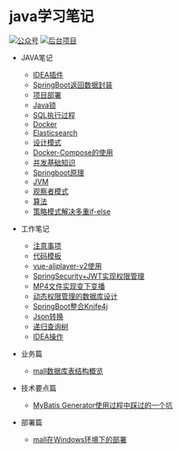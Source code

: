 
# java学习笔记
<p>
<a href="#?id=note"><img src="https://img.shields.io/badge/java%E7%89%88%E6%9C%AC-%E5%AD%A6%E4%B9%A0%E7%AC%94%E8%AE%B0-green" alt="公众号"></a>
<a href=""><img src="https://img.shields.io/badge/java%E7%89%88%E6%9C%AC-%E5%B7%A5%E4%BD%9C%E7%AC%94%E8%AE%B0-yellowgreen" alt="后台项目"></a>
</p>

* JAVA笔记
  * [IDEA插件](javanote/IDEA插件.md)
  * [SpringBoot返回数据封装](javanote/SpringBoot返回数据封装.md)
  * [项目部署](javanote/项目部署.md)
  * [Java锁](javanote/Java锁.md)
  * [SQL执行过程](javanote/sql执行过程.md)
  * [Docker](javanote/Docker.md)
  * [Elasticsearch](javanote/Elasticsearch.md)
  * [设计模式](javanote/设计模式.md)
  * [Docker-Compose的使用](javanote/Docker-Compose的使用.md)
  * [并发基础知识](javanote/并发基础知识.md)
  * [Springboot原理](javanote/Springboot原理.md)
  * [JVM](javanote/JVM.md)
  * [观察者模式](javanote/观察者模式.md)
  * [算法](javanote/算法.md)
  * [策略模式解决多重if-else](javanote/策略模式解决多重if-else.md)
* 工作笔记
  
  * [注意事项](worknote/注意事项.md)
  * [代码模板](worknote/代码模板.md)
  * [vue-aliplayer-v2使用](worknote/vue-aliplayer-v2的使用.md)
  * [SpringSecurity+JWT实现权限管理](worknote/SpringSecurity+JWT实现权限管理.md)
  * [MP4文件实现变下变播](worknote/MP4文件实现变下变播.md)
  * [动态权限管理的数据库设计](worknote/动态权限管理的数据库设计.md)
  * [SpringBoot整合Knife4j](worknote/SpringBoot整合Knife4j.md)
  * [Json转换](worknote/Json转换.md)
  * [递归查询树](worknote/递归查询树.md)
  * [IDEA操作](worknote/IDEA操作.md)
* 业务篇
  * [mall数据库表结构概览](database/mall_database_overview.md)


* 技术要点篇
  * [MyBatis Generator使用过程中踩过的一个坑](technology/mybatis_mapper.md)

* 部署篇
  * [mall在Windows环境下的部署](deploy/mall_deploy_windows.md)

